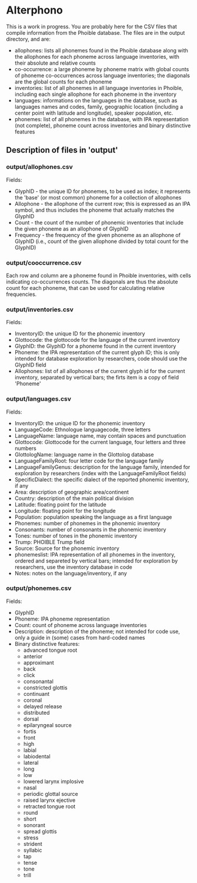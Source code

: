 Alterphono
==========

This is a work in progress. You are probably here for the CSV files that compile information
from the Phoible database. The files are in the output directory, and are:

  - allophones: lists all phonemes found in the Phoible database along with the
    allophones for each phoneme across language inventories, with their absolute and
    relative counts
  - co-occurrence: a large phoneme by phoneme matrix with global counts of phoneme
    co-occurrences across language inventories; the diagonals are the global counts for
    each phoneme
  - inventories: list of all phonemes in all language inventories in Phoible, including
    each single allophone for each phoneme in the inventory
  - languages: informations on the languages in the database, such as languages names and
    codes, family, geographic location (including a center point with latitude and
    longitude), speaker population, etc.
  - phonemes: list of all phonemes in the database, with IPA representation (not complete),
    phoneme count across inventories and binary distinctive features

## Description of files in 'output'

### output/allophones.csv

Fields:
  - GlyphID - the unique ID for phonemes, to be used as index; it represents the 'base'
    (or most common) phoneme for a collection of allophones
  - Allophone - the allophone of the current row; this is expressed as an IPA symbol,
    and thus includes the phoneme that actually matches the GlyphID
  - Count - the count of the number of phonemic inventories that include the given
    phoneme as an allophone of GlyphID
  - Frequency - the frequency of the given phoneme as an allophone of GlyphID (i.e.,
    count of the given allophone divided by total count for the GlyphID)

### output/cooccurrence.csv

Each row and column are a phoneme found in Phoible inventories, with cells indicating
co-occurrences counts. The diagonals are thus the absolute count for each phoneme, that
can be used for calculating relative frequencies. 

### output/inventories.csv

Fields:
  - InventoryID: the unique ID for the phonemic inventory
  - Glottocode: the glottocode for the language of the current inventory
  - GlyphID: the GlyphID for a phoneme found in the current inventory
  - Phoneme: the IPA representation of the current glyph ID; this is only intended
    for database exploration by researchers, code should use the GlyphID field
  - Allophones: list of all allophones of the current glyph id for the current
    inventory, separated by vertical bars; the firts item is a copy of field 'Phoneme'

### output/languages.csv

Fields:
  - InventoryID: the unique ID for the phonemic inventory
  - LanguageCode: Ethnologue languagecode, three letters
  - LanguageName: language name, may contain spaces and punctuation
  - Glottocode: Glottocode for the current language, four letters and three numbers
  - GlottologName: language name in the Glottolog database
  - LanguageFamilyRoot: four letter code for the language family
  - LanguageFamilyGenus: description for the language family, intended for exploration
    by researchers (index with the LanguageFamilyRoot fields)
  - SpecificDialect: the specific dialect of the reported phonemic inventory, if any
  - Area: description of geographic area/continent
  - Country: description of the main political division
  - Latitude: floating point for the latitude
  - Longitude: floating point for the longitude
  - Population: population speaking the language as a first language
  - Phonemes: number of phonemes in the phonemic inventory
  - Consonants: number of consonants in the phonemic inventory
  - Tones: number of tones in the phonemic inventory
  - Trump: PHOIBLE Trump field
  - Source: Source for the phonemic inventory
  - phonemeslist: IPA representation of all phonemes in the inventory, ordered and
    separeted by vertical bars; intended for exploration by researchers, use the
    inventory database in code
  - Notes: notes on the language/inventory, if any

### output/phonemes.csv

Fields:
  - GlyphID
  - Phoneme: IPA phoneme representation
  - Count: count of phoneme across language inventories
  - Description: description of the phoneme; not intended for code use, only a guide
    in (some) cases from hard-coded names
  - Binary distinctive features:
    - advanced tongue root
    - anterior
    - approximant
    - back
    - click
    - consonantal
    - constricted glottis
    - continuant
    - coronal
    - delayed release
    - distributed
    - dorsal
    - epilaryngeal source
    - fortis
    - front
    - high
    - labial
    - labiodental
    - lateral
    - long
    - low
    - lowered larynx implosive
    - nasal
    - periodic glottal source
    - raised larynx ejective
    - retracted tongue root
    - round
    - short
    - sonorant
    - spread glottis
    - stress
    - strident
    - syllabic
    - tap
    - tense
    - tone
    - trill

